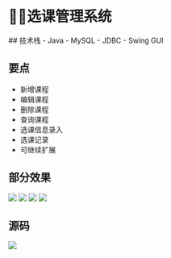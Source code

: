 # 👩‍🎓选课管理系统
<MyGlobalComponent />
## 技术栈
- Java
- MySQL
- JDBC
- Swing GUI

## 要点
- 新增课程
- 编辑课程
- 删除课程
- 查询课程
- 选课信息录入
- 选课记录
- 可继续扩展


## 部分效果
![](http://cdn.qiniu.liyansheng.top/img/20240704011654.png)
![](http://cdn.qiniu.liyansheng.top/img/20240704011709.png)
![](http://cdn.qiniu.liyansheng.top/img/20240704011725.png)
![](http://cdn.qiniu.liyansheng.top/img/20240704011737.png)

## 源码
<gzh />

![](http://cdn.qiniu.liyansheng.top/img/20240704012640.png)